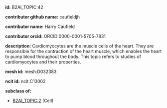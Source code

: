 **id:** B2AI_TOPIC:42

**contributor github name:** caufieldjh

**contributor name:** Harry Caufield

**contributor orcid:** ORCID:0000-0001-5705-7831

**description:** Cardiomyocytes are the muscle cells of the heart. They are responsible for the contraction of the heart muscle, which enables the heart to pump blood throughout the body. This topic refers to studies of cardiomyocytes and their properties.

**mesh id:** mesh:D032383

**ncit id:** ncit:C13002

**subclass of:**

- [B2AI_TOPIC:2](../topics/Cell.markdown) (Cell)
